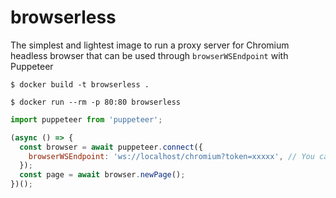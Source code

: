 # browserless

The simplest and lightest image to run a proxy server for Chromium headless browser that can be used through `browserWSEndpoint` with Puppeteer

```shell
$ docker build -t browserless .
```

```shell
$ docker run --rm -p 80:80 browserless
```

```javascript
import puppeteer from 'puppeteer';

(async () => {
  const browser = await puppeteer.connect({
    browserWSEndpoint: 'ws://localhost/chromium?token=xxxxx', // You can find the token in server.js but **you should change it if you want to utilize in production**
  });
  const page = await browser.newPage();
})();
```
